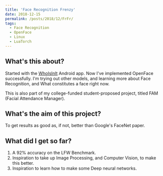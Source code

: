 ```yaml
---
title: 'Face Recognition Frenzy'
date: 2018-12-15
permalink: /posts/2018/12/FrFr/
tags:
  - Face Recognition
  - OpenFace
  - Linux
  - LuaTorch
---
```


What's this about?
------
Started with the [WhoIsInIt](https://github.com/srinathvrao/WhoIsInIt) Android app. Now I've implemented OpenFace successfully. I'm trying out other models, and learning more about Face Recognition, and What constitutes a face right now. 

This is also part of my college-funded student-proposed project, titled FAM (Facial Attendance Manager).

What's the aim of this project?
------
To get results as good as, if not, better than Google's FaceNet paper.

What did I get so far?
------
1. A 92% accuracy on the LFW Benchmark.
1. Inspiration to take up Image Processing, and Computer Vision, to make this better.
1. Inspiration to learn how to make some Deep neural networks.